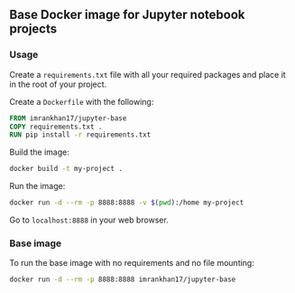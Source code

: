 ## Base Docker image for Jupyter notebook projects

### Usage

Create a `requirements.txt` file with all your required packages and place it in the root of your project.

Create a `Dockerfile` with the following:
```dockerfile
FROM imrankhan17/jupyter-base
COPY requirements.txt .
RUN pip install -r requirements.txt
```

Build the image:
```bash
docker build -t my-project .
```

Run the image:
```bash
docker run -d --rm -p 8888:8888 -v $(pwd):/home my-project
```

Go to `localhost:8888` in your web browser.

### Base image

To run the base image with no requirements and no file mounting:
```bash
docker run -d --rm -p 8888:8888 imrankhan17/jupyter-base
```
